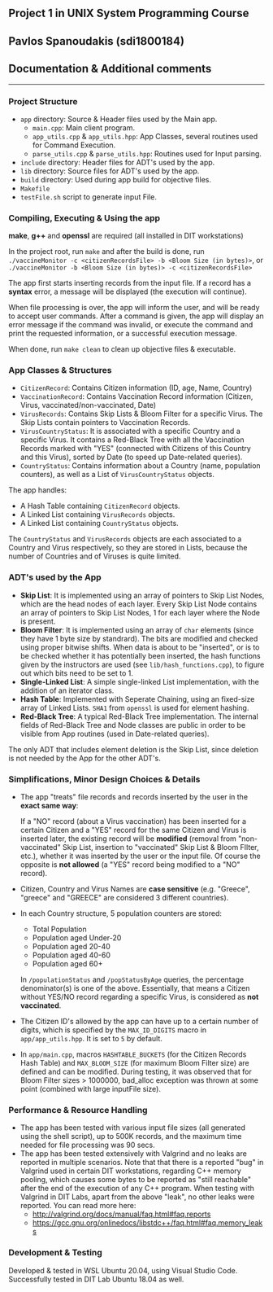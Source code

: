 ## Project 1 in UNIX System Programming Course
## Pavlos Spanoudakis (sdi1800184)
## Documentation & Additional comments
***

### Project Structure
- `app` directory: Source & Header files used by the Main app.
    - `main.cpp`: Main client program.
    - `app_utils.cpp` & `app_utils.hpp`: App Classes, several routines used for Command Execution.
    - `parse_utils.cpp` & `parse_utils.hpp`: Routines used for Input parsing.
- `include` directory: Header files for ADT's used by the app.
- `lib` directory: Source files for ADT's used by the app.
- `build` directory: Used during app build for objective files.
- `Makefile`
- `testFile.sh` script to generate input File.

### Compiling, Executing & Using the app
**make**, **g++** and **openssl** are required (all installed in DIT workstations)

In the project root, run `make` and after the build is done,
run `./vaccineMonitor -c <citizenRecordsFile> -b <Bloom Size (in bytes)>`,
or `./vaccineMonitor -b <Bloom Size (in bytes)> -c <citizenRecordsFile>`

The app first starts inserting records from the input file. If a record
has a **syntax** error, a message will be displayed (the execution will continue).

When file processing is over, the app will inform the user, and will be ready to accept user commands.
After a command is given, the app will display an error message if the command was invalid,
or execute the command and print the requested information, or a successful execution message.

When done, run `make clean` to clean up objective files & executable.

### App Classes & Structures
- `CitizenRecord`: Contains Citizen information (ID, age, Name, Country)
- `VaccinationRecord`: Contains Vaccination Record information (Citizen, Virus, vaccinated/non-vaccinated, Date)
- `VirusRecords`: Contains Skip Lists & Bloom Filter for a specific Virus. 
                  The Skip Lists contain pointers to Vaccination Records.
- `VirusCountryStatus`: It is associated with a specific Country and a specific Virus.
                        It contains a Red-Black Tree with all the Vaccination Records marked with "YES"
                        (connected with Citizens of this Country and this Virus),
                         sorted by Date (to speed up Date-related queries).
- `CountryStatus`: Contains information about a Country (name, population counters), as well as
                   a List of `VirusCountryStatus` objects.

The app handles:
- A Hash Table containing `CitizenRecord` objects.
- A Linked List containing `VirusRecords` objects.
- A Linked List containing `CountryStatus` objects.

The `CountryStatus` and `VirusRecords` objects are each associated to a Country and Virus respectively,
so they are stored in Lists, because the number of Countries and of Viruses is
quite limited.

### ADT's used by the App
- **Skip List**: It is implemented using an array of pointers to Skip List Nodes, which are the head nodes of each layer.
  Every Skip List Node contains an array of pointers to Skip List Nodes, 1 for each layer where the Node is present.
- **Bloom Filter**: It is implemented using an array of `char` elements (since they have 1 byte size by standrard).
  The bits are modified and checked using proper bitwise shifts. When data is about to be "inserted", or is to
  be checked whether it has potentially been inserted, the hash functions given by the instructors are used
  (see `lib/hash_functions.cpp`), to figure out which bits need to be set to 1.
- **Single-Linked List**: A simple single-linked List implementation, with the addition of an iterator class.
- **Hash Table**: Implemented with Seperate Chaining, using an fixed-size array of Linked Lists.
 `SHA1` from `openssl` is used for element hashing.
- **Red-Black Tree**: A typical Red-Black Tree implementation. The internal fields of Red-Black Tree and Node classes
  are public in order to be visible from App routines (used in Date-related queries).

The only ADT that includes element deletion is the Skip List, since deletion is not needed by the App for the other ADT's.

### Simplifications, Minor Design Choices & Details
- The app "treats" file records and records inserted by the user in the **exact same way**:

  If a "NO" record (about a Virus vaccination) has been inserted for a certain Citizen and
  a "YES" record for the same Citizen and Virus is inserted later, the existing record will be **modified**
  (removal from "non-vaccinated" Skip List, insertion to "vaccinated" Skip List & Bloom FIlter, etc.),
  whether it was inserted by the user or the input file. Of course the opposite is **not allowed**
  (a "YES" record being modified to a "NO" record). 
- Citizen, Country and Virus Names are **case sensitive**
  (e.g. "Greece", "greece" and "GREECE" are considered 3 different countries).
- In each Country structure, 5 population counters are stored:
    - Total Population
    - Population aged Under-20
    - Population aged 20-40
    - Population aged 40-60
    - Population aged 60+

    In `/populationStatus` and `/popStatusByAge` queries, the percentage denominator(s) is one of the above.
    Essentially, that means a Citizen without YES/NO record regarding a specific Virus, 
    is considered as **not vaccinated**.
- The Citizen ID's allowed by the app can have up to a certain number of digits,
  which is specified by the `MAX_ID_DIGITS` macro in `app/app_utils.hpp`. It is set to `5` by default.
- In `app/main.cpp`, macros `HASHTABLE_BUCKETS` (for the Citizen Records Hash Table) and `MAX_BLOOM_SIZE`
  (for maximum Bloom Filter size) are defined and can be modified. During testing, it was observed that
  for Bloom Filter sizes > 1000000, bad_alloc exception was thrown at some point (combined with large inputFile size).

### Performance & Resource Handling
- The app has been tested with various input file sizes (all generated using the shell script), up to 500K records,
and the maximum time needed for file processing was 90 secs.
- The app has been tested extensively with Valgrind and no leaks are reported in multiple scenarios.
  Note that that there is a reported "bug" in Valgrind used in certain DIT workstations, regarding C++ memory pooling,
  which causes some bytes to be reported as "still reachable" after the end of the execution of any C++ program.
  When testing with Valgrind in DIT Labs, apart from the above "leak", no other leaks were reported.
  You can read more here:
  - http://valgrind.org/docs/manual/faq.html#faq.reports
  - https://gcc.gnu.org/onlinedocs/libstdc++/faq.html#faq.memory_leaks

### Development & Testing
Developed & tested in WSL Ubuntu 20.04, using Visual Studio Code.
Successfully tested in DIT Lab Ubuntu 18.04 as well.
